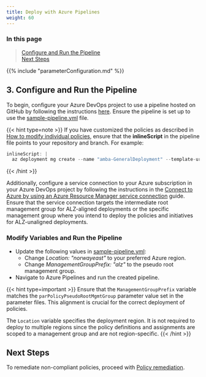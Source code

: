 ```yaml
---
title: Deploy with Azure Pipelines
weight: 60
---
```


### In this page

> [Configure and Run the Pipeline](../Deploy-with-Azure-Pipelines#3-configure-and-run-the-pipeline) </br>
> [Next Steps](../Deploy-with-Azure-Pipelines#next-steps) </br>

{{% include "parameterConfiguration.md" %}}

## 3. Configure and Run the Pipeline

To begin, configure your Azure DevOps project to use a pipeline hosted on GitHub by following the instructions [here](https://learn.microsoft.com/en-us/azure/devops/pipelines/repos/github?view=azure-devops&tabs=yaml#access-to-github-repositories). Ensure the pipeline is set up to use the [sample-pipeline.yml](https://github.com/Azure/azure-monitor-baseline-alerts/blob/main/patterns/alz/examples/sample-pipeline.yml) file.

{{< hint type=note >}}
If you have customized the policies as described in [How to modify individual policies](../Introduction-to-deploying-the-ALZ-Pattern#how-to-modify-individual-policies), ensure that the **inlineScript** in the pipeline file points to your repository and branch. For example:

  ```ActionScript
  inlineScript: |
    az deployment mg create --name "amba-GeneralDeployment" --template-uri https://raw.githubusercontent.com/___YourGithubFork___/azure-monitor-baseline-alerts/___MainOrBranchname___/patterns/alz/alzArm.json --location $(location) --management-group-id $(ManagementGroupPrefix) --parameters .\patterns\alz\alzArm.param.json
  ```

{{< /hint >}}

Additionally, configure a service connection to your Azure subscription in your Azure DevOps project by following the instructions in the [Connect to Azure by using an Azure Resource Manager service connection](https://docs.microsoft.com/en-us/azure/devops/pipelines/library/connect-to-azure?view=azure-devops&tabs=yaml) guide. Ensure that the service connection targets the intermediate root management group for ALZ-aligned deployments or the specific management group where you intend to deploy the policies and initiatives for ALZ-unaligned deployments.

### Modify Variables and Run the Pipeline

- Update the following values in [sample-pipeline.yml](https://github.com/Azure/azure-monitor-baseline-alerts/blob/main/patterns/alz/examples/sample-pipeline.yml):
  - Change _Location: "norwayeast"_ to your preferred Azure region.
  - Change _ManagementGroupPrefix: "alz"_ to the pseudo root management group.
- Navigate to Azure Pipelines and run the created pipeline.

{{< hint type=important >}}
Ensure that the `ManagementGroupPrefix` variable matches the `parPolicyPseudoRootMgmtGroup` parameter value set in the parameter files. This alignment is crucial for the correct deployment of policies.

The `Location` variable specifies the deployment region. It is not required to deploy to multiple regions since the policy definitions and assignments are scoped to a management group and are not region-specific.
{{< /hint >}}

## Next Steps

To remediate non-compliant policies, proceed with [Policy remediation](../Remediate-Policies).
